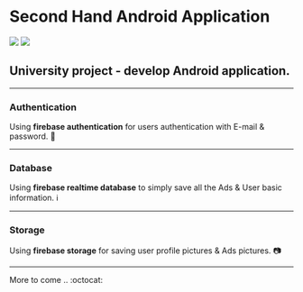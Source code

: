 # Second Hand Android Application 
![](https://img.shields.io/badge/version-1.0-blue.svg) 
![](https://img.shields.io/badge/license-Apache--2.0-brightgreen.svg)

## University project - develop Android application.

---
### Authentication
Using **firebase authentication** for users authentication with E-mail & password. :email: 

---
### Database
Using **firebase realtime database** to simply save all the Ads & User basic information. :information_source:

---
### Storage 
Using **firebase storage** for saving user profile pictures & Ads pictures. :camera:

---


More to come .. :octocat: